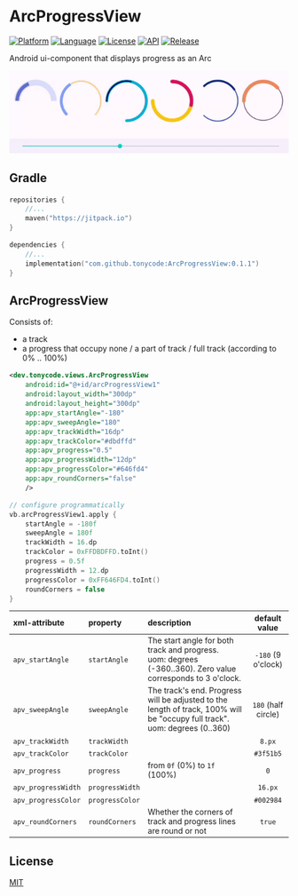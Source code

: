 ArcProgressView
===============

[![Platform](http://img.shields.io/badge/platform-android-brightgreen.svg?style=flat)](https://developer.android.com)
[![Language](http://img.shields.io/badge/language-kotlin-blue.svg?style=flat)](https://kotlinlang.org)
[![License](https://img.shields.io/badge/License-MIT-blue.svg)](LICENSE)
[![API](https://img.shields.io/badge/API-16%2B-blue.svg?style=flat)](https://apilevels.com)
[![Release](https://jitpack.io/v/tonycode/ArcProgressView.svg)](https://jitpack.io/#tonycode/ArcProgressView)

Android ui-component that displays progress as an Arc

![demo](docs/demo.gif)


## Gradle

```kotlin
repositories {
    //...
    maven("https://jitpack.io")
}
```

```kotlin
dependencies {
    //...
    implementation("com.github.tonycode:ArcProgressView:0.1.1")
}
```


## ArcProgressView

Consists of:
- a track
- a progress that occupy none / a part of track / full track (according to 0% .. 100%)

```xml
<dev.tonycode.views.ArcProgressView
    android:id="@+id/arcProgressView1"
    android:layout_width="300dp"
    android:layout_height="300dp"
    app:apv_startAngle="-180"
    app:apv_sweepAngle="180"
    app:apv_trackWidth="16dp"
    app:apv_trackColor="#dbdffd"
    app:apv_progress="0.5"
    app:apv_progressWidth="12dp"
    app:apv_progressColor="#646fd4"
    app:apv_roundCorners="false"
    />
```

```kotlin
// configure programmatically
vb.arcProgressView1.apply {
    startAngle = -180f
    sweepAngle = 180f
    trackWidth = 16.dp
    trackColor = 0xFFDBDFFD.toInt()
    progress = 0.5f
    progressWidth = 12.dp
    progressColor = 0xFF646FD4.toInt()
    roundCorners = false
}
```

| xml-attribute       | property        | description                                                                                                                    |    default value    |
|:--------------------|:----------------|:-------------------------------------------------------------------------------------------------------------------------------|:-------------------:|
| `apv_startAngle`    | `startAngle`    | The start angle for both track and progress.<br/>uom: degrees (-360..360). Zero value corresponds to 3 o'clock.                | `-180` (9 o'clock)  |
| `apv_sweepAngle`    | `sweepAngle`    | The track's end. Progress will be adjusted to the length of track, 100% will be "occupy full track".<br/>uom: degrees (0..360) | `180` (half circle) |
| `apv_trackWidth`    | `trackWidth`    |                                                                                                                                |       `8.px`        |
| `apv_trackColor`    | `trackColor`    |                                                                                                                                |      `#3f51b5`      |
| `apv_progress`      | `progress`      | from `0f` (0%) to `1f` (100%)                                                                                                  |         `0`         |
| `apv_progressWidth` | `progressWidth` |                                                                                                                                |       `16.px`       |
| `apv_progressColor` | `progressColor` |                                                                                                                                |      `#002984`      |
| `apv_roundCorners`  | `roundCorners`  | Whether the corners of track and progress lines are round or not                                                               |       `true`        |


## License

[MIT](LICENSE)
